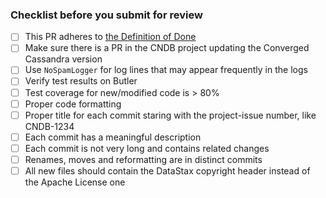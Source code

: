 ### Checklist before you submit for review
- [ ] This PR adheres to [the Definition of Done](https://github.com/riptano/cndb/blob/main/DEFINITION_OF_DONE.md)
- [ ] Make sure there is a PR in the CNDB project updating the Converged Cassandra version
- [ ] Use `NoSpamLogger` for log lines that may appear frequently in the logs
- [ ] Verify test results on Butler
- [ ] Test coverage for new/modified code is > 80%
- [ ] Proper code formatting
- [ ] Proper title for each commit staring with the project-issue number, like CNDB-1234
- [ ] Each commit has a meaningful description
- [ ] Each commit is not very long and contains related changes
- [ ] Renames, moves and reformatting are in distinct commits
- [ ] All new files should contain the DataStax copyright header instead of the Apache License one
